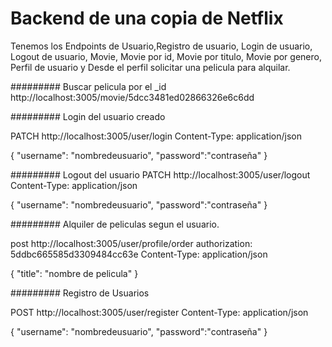 # Backend de una copia de Netflix

Tenemos los Endpoints de Usuario,Registro de usuario, Login de usuario, Logout de usuario, Movie, Movie por id, Movie por titulo, Movie por genero, Perfil de usuario y Desde el perfil solicitar una pelicula para alquilar.

######### Buscar pelicula por el _id
http://localhost:3005/movie/5dcc3481ed02866326e6c6dd

######### Login del usuario creado

PATCH http://localhost:3005/user/login
Content-Type: application/json

{
    "username": "nombredeusuario",
    "password":"contraseña"
}


######### Logout del usuario
PATCH http://localhost:3005/user/logout
Content-Type: application/json

{
    "username": "nombredeusuario",
    "password":"contraseña"
}

######### Alquiler de peliculas segun el usuario.

post http://localhost:3005/user/profile/order
authorization: 5ddbc665585d3309484cc63e
Content-Type: application/json

{
    "title": "nombre de pelicula"
}


######### Registro de Usuarios

POST http://localhost:3005/user/register
Content-Type: application/json

{
    "username": "nombredeusuario",
    "password":"contraseña"
}
